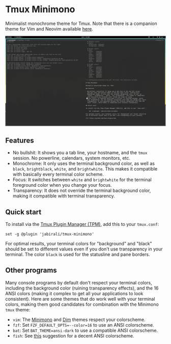 # Tmux Minimono

Minimalist monochrome theme for Tmux. Note that there is a companion theme
for Vim and Neovim available [here][4].

![screenshot](screenshot.png)

## Features

- No bullshit: It shows you a tab line, your hostname, and the `tmux` session.
  No powerline, calendars, system monitors, etc.
- Monochrome: It only uses the terminal background color, as well as `black`,
  `brightblack`, `white`, and `brightwhite`. This makes it compatible with
  basically every terminal color scheme.
- Focus: It switches between `white` and `brightwhite` for the terminal
  foreground color when you change your focus.  
- Transparency: It does not override the terminal background color, making
  it compatible with terminal transparency.

## Quick start

To install via the [Tmux Plugin Manager (TPM)][1], add this to your `tmux.conf`:

    set -g @plugin 'jabirali/tmux-minimono'

For optimal results, your terminal colors for "background" and "black" should be
set to different values even if you don't use transparency in your terminal. The
color `black` is used for the statusline and pane borders.  

[1]: https://github.com/tmux-plugins/tpm

## Other programs

Many console programs by default don't respect your terminal colors, including the
background color (ruining transparency effects), and the 16 ANSI colors (making it
complex to get all your applications to look consistent). Here are some themes that
do work well with your terminal colors, making them good candidates for combination
with the Minimono `tmux` theme:

- `vim`: The [Minimono][4] and [Dim][2] themes respect your colorscheme.
- `fzf`: Set `FZF_DEFAULT_OPTS=--color=16` to use an ANSI colorscheme.
- `bat`: Set `BAT_THEME=ansi-dark` to use a compatible ANSI colorscheme.
- `fish`: See [this][3] suggestion for a decent ANSI colorscheme.

[2]: https://github.com/jeffkreeftmeijer/vim-dim
[3]: https://github.com/fish-shell/fish-shell/issues/3443#issuecomment-511227428
[4]: https://github.com/jabirali/vim-minimono
